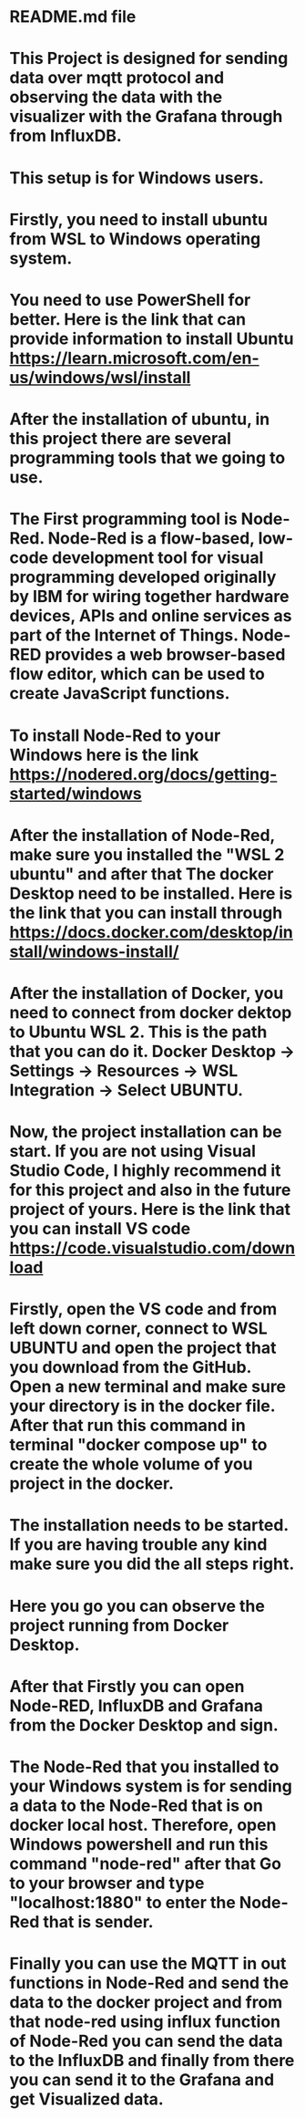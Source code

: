 # README.md file

# This Project is designed for sending data over mqtt protocol and observing the data with the visualizer with the Grafana through from InfluxDB.

# This setup is for Windows users.

# Firstly, you need to install ubuntu from WSL to Windows operating system. 

# You need to use PowerShell for better. Here is the link that can provide information to install Ubuntu https://learn.microsoft.com/en-us/windows/wsl/install

# After the installation of ubuntu, in this project there are several programming tools that we going to use.

# The First programming tool is Node-Red. Node-Red is a flow-based, low-code development tool for visual programming developed originally by IBM for wiring together hardware devices, APIs and online services as part of the Internet of Things. Node-RED provides a web browser-based flow editor, which can be used to create JavaScript functions.

# To install Node-Red to your Windows here is the link https://nodered.org/docs/getting-started/windows

# After the installation of Node-Red, make sure you installed the "WSL 2 ubuntu" and after that The docker Desktop need to be installed. Here is the link that you can install through https://docs.docker.com/desktop/install/windows-install/

# After the installation of Docker, you need to connect from docker dektop to Ubuntu WSL 2. This is the path that you can do it. Docker Desktop -> Settings -> Resources -> WSL Integration -> Select UBUNTU.

# Now, the project installation can be start. If you are not using Visual Studio Code, I highly recommend it for this project and also in the future project of yours. Here is the link that you can install VS code https://code.visualstudio.com/download

# Firstly, open the VS code and from left down corner, connect to WSL UBUNTU and open the project that you download from the GitHub. Open a new terminal and make sure your directory is in the docker file. After that run this command in terminal "docker compose up" to create the whole volume of you project in the docker. 

# The installation needs to be started. If you are having trouble any kind make sure you did the all steps right.

# Here you go you can observe the project running from Docker Desktop.

# After that Firstly you can open Node-RED, InfluxDB and Grafana from the Docker Desktop and sign. 

# The Node-Red that you installed to your Windows system is for sending a data to the Node-Red that is on docker local host. Therefore, open Windows powershell and run this command "node-red" after that Go to your browser and type "localhost:1880" to enter the Node-Red that is sender.

# Finally you can use the MQTT in out functions in Node-Red and send the data to the docker project and from that node-red using influx function of Node-Red you can send the data to the InfluxDB and finally from there you can send it to the Grafana and get Visualized data.

